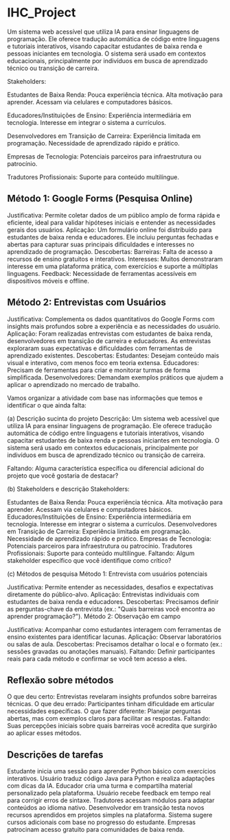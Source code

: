# IHC_Project

Um sistema web acessível que utiliza IA para ensinar linguagens de programação. Ele oferece tradução automática de código entre linguagens e tutoriais interativos, visando capacitar estudantes de baixa renda e pessoas iniciantes em tecnologia. O sistema será usado em contextos educacionais, principalmente por indivíduos em busca de aprendizado técnico ou transição de carreira.

Stakeholders:

Estudantes de Baixa Renda:
Pouca experiência técnica.
Alta motivação para aprender.
Acessam via celulares e computadores básicos.

Educadores/Instituições de Ensino:
Experiência intermediária em tecnologia.
Interesse em integrar o sistema a currículos.

Desenvolvedores em Transição de Carreira:
Experiência limitada em programação.
Necessidade de aprendizado rápido e prático.

Empresas de Tecnologia:
Potenciais parceiros para infraestrutura ou patrocínio.

Tradutores Profissionais:
Suporte para conteúdo multilíngue.

## Método 1: Google Forms (Pesquisa Online)

Justificativa: Permite coletar dados de um público amplo de forma rápida e eficiente, ideal para validar hipóteses iniciais e entender as necessidades gerais dos usuários.
Aplicação: Um formulário online foi distribuído para estudantes de baixa renda e educadores. Ele incluiu perguntas fechadas e abertas para capturar suas principais dificuldades e interesses no aprendizado de programação.
Descobertas:
Barreiras: Falta de acesso a recursos de ensino gratuitos e interativos.
Interesses: Muitos demonstraram interesse em uma plataforma prática, com exercícios e suporte a múltiplas linguagens.
Feedback: Necessidade de ferramentas acessíveis em dispositivos móveis e offline.

## Método 2: Entrevistas com Usuários

Justificativa: Complementa os dados quantitativos do Google Forms com insights mais profundos sobre a experiência e as necessidades do usuário.
Aplicação: Foram realizadas entrevistas com estudantes de baixa renda, desenvolvedores em transição de carreira e educadores. As entrevistas exploraram suas expectativas e dificuldades com ferramentas de aprendizado existentes.
Descobertas:
Estudantes: Desejam conteúdo mais visual e interativo, com menos foco em teoria extensa.
Educadores: Precisam de ferramentas para criar e monitorar turmas de forma simplificada.
Desenvolvedores: Demandam exemplos práticos que ajudem a aplicar o aprendizado no mercado de trabalho.


Vamos organizar a atividade com base nas informações que temos e identificar o que ainda falta:

(a) Descrição sucinta do projeto
Descrição: Um sistema web acessível que utiliza IA para ensinar linguagens de programação. Ele oferece tradução automática de código entre linguagens e tutoriais interativos, visando capacitar estudantes de baixa renda e pessoas iniciantes em tecnologia. O sistema será usado em contextos educacionais, principalmente por indivíduos em busca de aprendizado técnico ou transição de carreira.

Faltando: Alguma característica específica ou diferencial adicional do projeto que você gostaria de destacar?

(b) Stakeholders e descrição
Stakeholders:

Estudantes de Baixa Renda:
Pouca experiência técnica.
Alta motivação para aprender.
Acessam via celulares e computadores básicos.
Educadores/Instituições de Ensino:
Experiência intermediária em tecnologia.
Interesse em integrar o sistema a currículos.
Desenvolvedores em Transição de Carreira:
Experiência limitada em programação.
Necessidade de aprendizado rápido e prático.
Empresas de Tecnologia:
Potenciais parceiros para infraestrutura ou patrocínio.
Tradutores Profissionais:
Suporte para conteúdo multilíngue.
Faltando: Algum stakeholder específico que você identifique como crítico?

(c) Métodos de pesquisa
Método 1: Entrevista com usuários potenciais

Justificativa: Permite entender as necessidades, desafios e expectativas diretamente do público-alvo.
Aplicação: Entrevistas individuais com estudantes de baixa renda e educadores.
Descobertas: Precisamos definir as perguntas-chave da entrevista (ex.: "Quais barreiras você encontra ao aprender programação?").
Método 2: Observação em campo

Justificativa: Acompanhar como estudantes interagem com ferramentas de ensino existentes para identificar lacunas.
Aplicação: Observar laboratórios ou salas de aula.
Descobertas: Precisamos detalhar o local e o formato (ex.: sessões gravadas ou anotações manuais).
Faltando: Definir participantes reais para cada método e confirmar se você tem acesso a eles.

## Reflexão sobre métodos
O que deu certo: Entrevistas revelaram insights profundos sobre barreiras técnicas.
O que deu errado: Participantes tinham dificuldade em articular necessidades específicas.
O que fazer diferente: Planejar perguntas abertas, mas com exemplos claros para facilitar as respostas.
Faltando: Suas percepções iniciais sobre quais barreiras você acredita que surgirão ao aplicar esses métodos.

## Descrições de tarefas
Estudante inicia uma sessão para aprender Python básico com exercícios interativos.
Usuário traduz código Java para Python e realiza adaptações com dicas da IA.
Educador cria uma turma e compartilha material personalizado pela plataforma.
Usuário recebe feedback em tempo real para corrigir erros de sintaxe.
Tradutores acessam módulos para adaptar conteúdos ao idioma nativo.
Desenvolvedor em transição testa novos recursos aprendidos em projetos simples na plataforma.
Sistema sugere cursos adicionais com base no progresso do estudante.
Empresas patrocinam acesso gratuito para comunidades de baixa renda.
